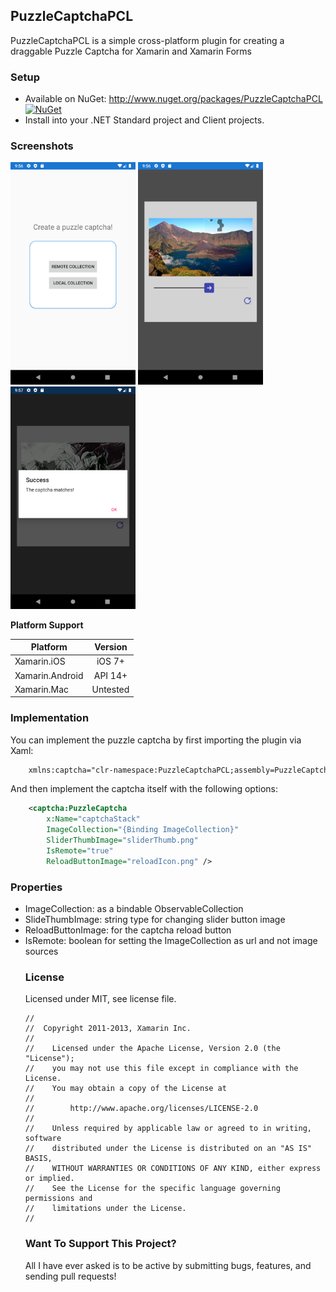 ## PuzzleCaptchaPCL

PuzzleCaptchaPCL is a simple cross-platform plugin for creating a draggable Puzzle Captcha for Xamarin and Xamarin Forms

### Setup
* Available on NuGet: http://www.nuget.org/packages/PuzzleCaptchaPCL [![NuGet](https://img.shields.io/nuget/v/PuzzleCaptchaPCL.svg?label=NuGet)](https://www.nuget.org/packages/PuzzleCaptchaPCL)
* Install into your .NET Standard project and Client projects.

### Screenshots
<div>
<img src="https://github.com/samukbg/PuzzleCaptchaPCL/blob/main/Screenshots/screenshot1.png?raw=true" alt="local/remote" width="200"/>
<img src="https://github.com/samukbg/PuzzleCaptchaPCL/blob/main/Screenshots/screenshot2.png?raw=true" alt="local-example" width="200"/>
<img src="https://github.com/samukbg/PuzzleCaptchaPCL/blob/main/Screenshots/screenshot3.png?raw=true" alt="remote-example" width="200"/>
</div>

**Platform Support**

|Platform|Version|
| ------------------- | :------------------: |
|Xamarin.iOS|iOS 7+|
|Xamarin.Android|API 14+|
|Xamarin.Mac|Untested|

### Implementation

You can implement the puzzle captcha by first importing the plugin via Xaml:
```xml
    xmlns:captcha="clr-namespace:PuzzleCaptchaPCL;assembly=PuzzleCaptchaPCL"
```

And then implement the captcha itself with the following options:
```xml
    <captcha:PuzzleCaptcha
        x:Name="captchaStack"
        ImageCollection="{Binding ImageCollection}"
        SliderThumbImage="sliderThumb.png"
        IsRemote="true"
        ReloadButtonImage="reloadIcon.png" />
```

### Properties
- ImageCollection: as a bindable ObservableCollection<object>
- SlideThumbImage: string type for changing slider button image
- ReloadButtonImage: for the captcha reload button
- IsRemote: boolean for setting the ImageCollection as url and not image sources

### License
Licensed under MIT, see license file.
```
//
//  Copyright 2011-2013, Xamarin Inc.
//
//    Licensed under the Apache License, Version 2.0 (the "License");
//    you may not use this file except in compliance with the License.
//    You may obtain a copy of the License at
//
//        http://www.apache.org/licenses/LICENSE-2.0
//
//    Unless required by applicable law or agreed to in writing, software
//    distributed under the License is distributed on an "AS IS" BASIS,
//    WITHOUT WARRANTIES OR CONDITIONS OF ANY KIND, either express or implied.
//    See the License for the specific language governing permissions and
//    limitations under the License.
//
```

### Want To Support This Project?
All I have ever asked is to be active by submitting bugs, features, and sending pull requests!

